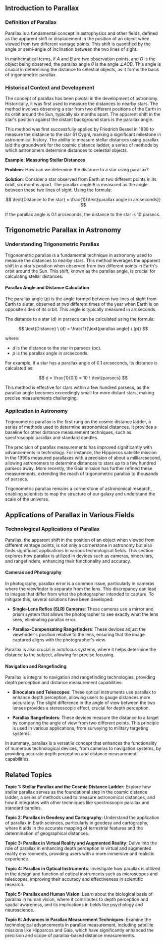 ## Introduction to Parallax

### Definition of Parallax

Parallax is a fundamental concept in astrophysics and other fields, defined as the apparent shift or displacement in the position of an object when viewed from two different vantage points. This shift is quantified by the angle or semi-angle of inclination between the two lines of sight. 

In mathematical terms, if $A$ and $B$ are two observation points, and $O$ is the object being observed, the parallax angle $\theta$ is the angle $\angle AOB$. This angle is crucial in determining the distance to celestial objects, as it forms the basis of trigonometric parallax.

### Historical Context and Development

The concept of parallax has been pivotal in the development of astronomy. Historically, it was first used to measure the distances to nearby stars. The method involves observing a star from two different positions of the Earth in its orbit around the Sun, typically six months apart. The apparent shift in the star's position against the distant background stars is the parallax angle.

This method was first successfully applied by Friedrich Bessel in 1838 to measure the distance to the star 61 Cygni, marking a significant milestone in astronomical history. The ability to measure stellar distances using parallax laid the groundwork for the cosmic distance ladder, a series of methods by which astronomers determine distances to celestial objects.

<div class="example-box" style="clear: both;">

**Example: Measuring Stellar Distances**

**Problem**: How can we determine the distance to a star using parallax?

**Solution**: Consider a star observed from Earth at two different points in its orbit, six months apart. The parallax angle $\theta$ is measured as the angle between these two lines of sight. Using the formula:

$$
\text{Distance to the star} = \frac{1}{\text{parallax angle in arcseconds}}
$$

If the parallax angle is 0.1 arcseconds, the distance to the star is 10 parsecs.

</div>

## Trigonometric Parallax in Astronomy

### Understanding Trigonometric Parallax

Trigonometric parallax is a fundamental technique in astronomy used to measure the distances to nearby stars. This method leverages the apparent shift in a star's position when observed from two different points in Earth's orbit around the Sun. This shift, known as the parallax angle, is crucial for calculating stellar distances.

#### Parallax Angle and Distance Calculation

The parallax angle ($p$) is the angle formed between two lines of sight from Earth to a star, observed at two different times of the year when Earth is on opposite sides of its orbit. This angle is typically measured in arcseconds.

The distance to a star ($d$) in parsecs can be calculated using the formula:

$$
\text{Distance} \ (d) = \frac{1}{\text{parallax angle} \ (p)}
$$

where:
- $d$ is the distance to the star in parsecs (pc).
- $p$ is the parallax angle in arcseconds.

For example, if a star has a parallax angle of 0.1 arcseconds, its distance is calculated as:

$$
d = \frac{1}{0.1} = 10 \ \text{parsecs}
$$

This method is effective for stars within a few hundred parsecs, as the parallax angle becomes exceedingly small for more distant stars, making precise measurements challenging.

### Application in Astronomy

Trigonometric parallax is the first rung on the cosmic distance ladder, a series of methods used to determine astronomical distances. It provides a baseline for other distance measurement techniques, such as spectroscopic parallax and standard candles.

The precision of parallax measurements has improved significantly with advancements in technology. For instance, the Hipparcos satellite mission in the 1990s measured parallaxes with a precision of about a milliarcsecond, allowing astronomers to determine distances to stars up to a few hundred parsecs away. More recently, the Gaia mission has further refined these measurements, extending the reach of trigonometric parallax to thousands of parsecs.

Trigonometric parallax remains a cornerstone of astronomical research, enabling scientists to map the structure of our galaxy and understand the scale of the universe.

## Applications of Parallax in Various Fields

### Technological Applications of Parallax

Parallax, the apparent shift in the position of an object when viewed from different vantage points, is not only a cornerstone in astronomy but also finds significant applications in various technological fields. This section explores how parallax is utilized in devices such as cameras, binoculars, and rangefinders, enhancing their functionality and accuracy.

#### Cameras and Photography

In photography, parallax error is a common issue, particularly in cameras where the viewfinder is separate from the lens. This discrepancy can lead to images that differ from what the photographer intended to capture. To mitigate this, several solutions have been developed:

- **Single-Lens Reflex (SLR) Cameras**: These cameras use a mirror and prism system that allows the photographer to see exactly what the lens sees, eliminating parallax error.

- **Parallax-Compensating Rangefinders**: These devices adjust the viewfinder's position relative to the lens, ensuring that the image captured aligns with the photographer's view.

Parallax is also crucial in autofocus systems, where it helps determine the distance to the subject, allowing for precise focusing.

#### Navigation and Rangefinding

Parallax is integral to navigation and rangefinding technologies, providing depth perception and distance measurement capabilities:

- **Binoculars and Telescopes**: These optical instruments use parallax to enhance depth perception, allowing users to gauge distances more accurately. The slight difference in the angle of view between the two lenses provides a stereoscopic effect, crucial for depth perception.

- **Parallax Rangefinders**: These devices measure the distance to a target by comparing the angle of view from two different points. This principle is used in various applications, from surveying to military targeting systems.

In summary, parallax is a versatile concept that enhances the functionality of numerous technological devices, from cameras to navigation systems, by providing accurate depth perception and distance measurement capabilities.

<div style="clear: both;">

## Related Topics

<div class="related-topics">

**Topic 1: Stellar Parallax and the Cosmic Distance Ladder**: Explore how stellar parallax serves as the foundational step in the cosmic distance ladder, a series of methods used to measure astronomical distances, and how it integrates with other techniques like spectroscopic parallax and standard candles.

**Topic 2: Parallax in Geodesy and Cartography**: Understand the application of parallax in Earth sciences, particularly in geodesy and cartography, where it aids in the accurate mapping of terrestrial features and the determination of geographical distances.

**Topic 3: Parallax in Virtual Reality and Augmented Reality**: Delve into the role of parallax in enhancing depth perception in virtual and augmented reality environments, providing users with a more immersive and realistic experience.

**Topic 4: Parallax in Optical Instruments**: Investigate how parallax is utilized in the design and function of optical instruments such as microscopes and telescopes, improving their accuracy and effectiveness in scientific research.

**Topic 5: Parallax and Human Vision**: Learn about the biological basis of parallax in human vision, where it contributes to depth perception and spatial awareness, and its implications in fields like psychology and neuroscience.

**Topic 6: Advances in Parallax Measurement Techniques**: Examine the technological advancements in parallax measurement, including satellite missions like Hipparcos and Gaia, which have significantly enhanced the precision and scope of parallax-based distance measurements.

</div>

</div>
